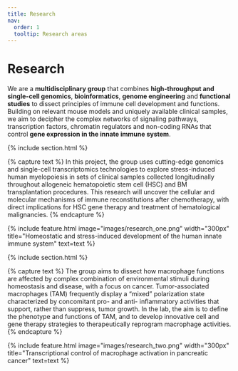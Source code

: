 ```yaml
---
title: Research
nav:
  order: 1
  tooltip: Research areas
---
```


# <i class="fas fa-microscope"></i>Research

We are a <b>multidisciplinary group</b> that combines <b>high-throughput and single-cell genomics</b>, <b>bioinformatics</b>, <b>genome engineering</b> and <b>functional studies</b> to dissect principles of immune cell development and functions. Building on relevant mouse models and uniquely available clinical samples, we aim to decipher the complex networks of signaling pathways, transcription factors, chromatin regulators and non-coding RNAs that control <b>gene expression in the innate immune system</b>.

{% include section.html %}

{% capture text %}
In this project, the group uses cutting-edge genomics and single-cell transcriptomics technologies to explore stress-induced human myelopoiesis in sets of clinical samples collected longitudinally throughout allogeneic hematopoietic stem cell (HSC) and BM transplantation procedures. This research will uncover the cellular and molecular mechanisms of immune reconstitutions after chemotherapy, with direct implications for HSC gene therapy and treatment of hematological malignancies.
{% endcapture %}

{%
  include feature.html
  image="images/research_one.png"
  width="300px"
  title="Homeostatic and stress-induced development of the human innate immune system"
  text=text
%}

{% include section.html %}

{% capture text %}
The group aims to dissect how macrophage functions are affected by complex combination of environmental stimuli during homeostasis and disease, with a focus on cancer. Tumor-associated macrophages (TAM) frequently display a “mixed” polarization state characterized by concomitant pro- and anti- inflammatory activities that support, rather than suppress, tumor growth. In the lab, the aim is to define the phenotype and functions of TAM, and to develop innovative cell and gene therapy strategies to therapeutically reprogram macrophage activities.
{% endcapture %}

{%
  include feature.html
  image="images/research_two.png"
  width="300px"
  title="Transcriptional control of macrophage activation in pancreatic cancer"
  text=text
%}

